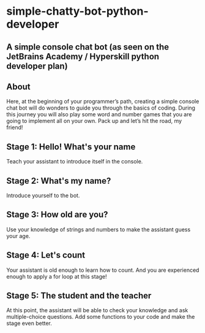 # simple-chatty-bot-python-developer
## A simple console chat bot (as seen on the JetBrains Academy / Hyperskill python developer plan)

## About
Here, at the beginning of your programmer’s path, creating a simple console chat bot 
will do wonders to guide you through the basics of coding. During this journey 
you will also play some word and number games that you are going to implement all on your own. 
Pack up and let’s hit the road, my friend!

## Stage 1: __Hello! What's your name__
Teach your assistant to introduce itself in the console.

## Stage 2: __What's my name?__
Introduce yourself to the bot.

## Stage 3: How old are you?
Use your knowledge of strings and numbers to make the assistant guess your age.

## Stage 4: Let's count
Your assistant is old enough to learn how to count. 
And you are experienced enough to apply a for loop at this stage!

## Stage 5: The student and the teacher
At this point, the assistant will be able to check your knowledge and ask multiple-choice questions. 
Add some functions to your code and make the stage even better.
